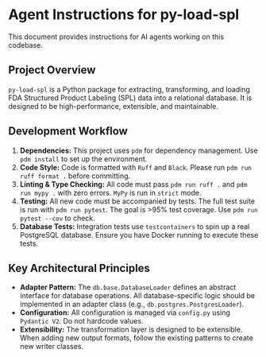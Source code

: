# Agent Instructions for py-load-spl

This document provides instructions for AI agents working on this codebase.

## Project Overview

`py-load-spl` is a Python package for extracting, transforming, and loading FDA Structured Product Labeling (SPL) data into a relational database. It is designed to be high-performance, extensible, and maintainable.

## Development Workflow

1.  **Dependencies:** This project uses `pdm` for dependency management. Use `pdm install` to set up the environment.
2.  **Code Style:** Code is formatted with `Ruff` and `Black`. Please run `pdm run ruff format .` before committing.
3.  **Linting & Type Checking:** All code must pass `pdm run ruff .` and `pdm run mypy .` with zero errors. `MyPy` is run in `strict` mode.
4.  **Testing:** All new code must be accompanied by tests. The full test suite is run with `pdm run pytest`. The goal is >95% test coverage. Use `pdm run pytest --cov` to check.
5.  **Database Tests:** Integration tests use `testcontainers` to spin up a real PostgreSQL database. Ensure you have Docker running to execute these tests.

## Key Architectural Principles

-   **Adapter Pattern:** The `db.base.DatabaseLoader` defines an abstract interface for database operations. All database-specific logic should be implemented in an adapter class (e.g., `db.postgres.PostgresLoader`).
-   **Configuration:** All configuration is managed via `config.py` using `Pydantic V2`. Do not hardcode values.
-   **Extensibility:** The transformation layer is designed to be extensible. When adding new output formats, follow the existing patterns to create new writer classes.
